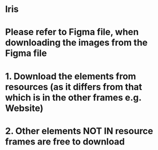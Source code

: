 # Iris
# Please refer to Figma file, when downloading the images from the Figma file 
# 1. Download the elements from resources (as it differs from that which is in the other frames e.g. Website)
# 2. Other elements NOT IN resource frames are free to download
